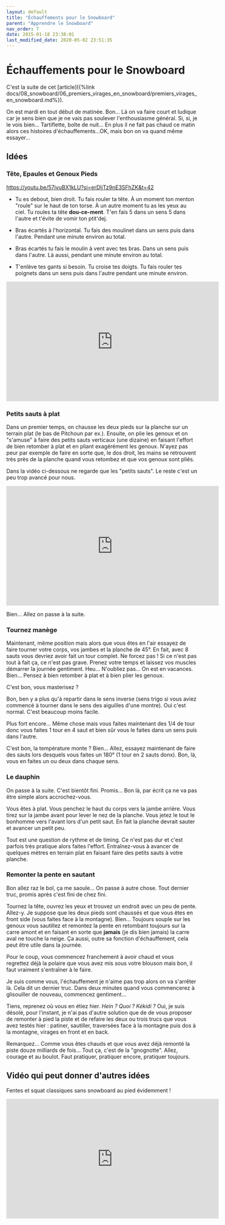 ```yaml
---
layout: default
title: "Échauffements pour le Snowboard"
parent: "Apprendre le Snowboard"
nav_order: 7
date: 2015-01-18 23:38:01
last_modified_date: 2020-05-02 23:51:35
---
```


# Échauffements pour le Snowboard

C'est la suite de cet [article]({%link docs/08_snowboard/06_premiers_virages_en_snowboard/premiers_virages_en_snowboard.md%}).

On est mardi en tout début de matinée. Bon... Là on va faire court et ludique car je sens bien que je ne vais pas soulever l'enthousiasme général. Si, si, je le vois bien... Tartiflette, boîte de nuit... En plus il ne fait pas chaud ce matin alors ces histoires d'échauffements...OK, mais bon on va quand même essayer...

## Idées

### Tête, Epaules et Genoux Pieds
<https://youtu.be/57ivuBX1kLU?si=erDljTz9nE3SFhZK&t=42>

* Tu es debout, bien droit. Tu fais rouler ta tête. À un moment ton menton "roule" sur le haut de ton torse. À un autre moment tu as les yeux au ciel. Tu roules ta tête **dou-ce-ment**. T'en fais 5 dans un sens 5 dans l'autre et t'évite de vomir ton ptit'dej. 

* Bras écartés à l'horizontal. Tu fais des moulinet dans un sens puis dans l'autre. Pendant une minute environ au total.

* Bras écartés tu fais le moulin à vent avec tes bras. Dans un sens puis dans l'autre. Là aussi, pendant une minute environ au total.

* T'enlève tes gants si besoin. Tu croise tes doigts. Tu fais rouler tes poignets dans un sens puis dans l'autre pendant une minute environ.


<iframe width="560" height="315" src="https://www.youtube.com/embed/FPs_w7J4_mo?si=n3wYzS8HoA30MW7_&amp;start=64" title="YouTube video player" frameborder="0" allow="accelerometer; autoplay; clipboard-write; encrypted-media; gyroscope; picture-in-picture; web-share" referrerpolicy="strict-origin-when-cross-origin" allowfullscreen></iframe>


### Petits sauts à plat
Dans un premier temps, on chausse les deux pieds sur la planche sur un terrain plat (le bas de Pitchoun par ex.). Ensuite, on plie les genoux et on "s'amuse" à faire des petits sauts verticaux (une dizaine) en faisant l'effort de bien retomber à plat et en pliant exagérément les genoux. N'ayez pas peur par exemple de faire en sorte que, le dos droit, les mains se retrouvent très près de la planche quand vous retombez et que vos genoux sont pliés. 

Dans la vidéo ci-dessous ne regarde que les "petits sauts". Le reste c'est un peu trop avancé pour nous.

<iframe width="560" height="315" src="https://www.youtube.com/embed/7D6oZnJAFng?si=lA99uWsWuYWAIF8Z&amp;start=28" title="YouTube video player" frameborder="0" allow="accelerometer; autoplay; clipboard-write; encrypted-media; gyroscope; picture-in-picture; web-share" referrerpolicy="strict-origin-when-cross-origin" allowfullscreen></iframe>

Bien... Allez on passe à la suite.

### Tournez manège
Maintenant, même position mais alors que vous êtes en l'air essayez de faire tourner votre corps, vos jambes et la planche de 45°. En fait, avec 8 sauts vous devriez avoir fait un tour complet. Ne forcez pas ! Si ce n'est pas tout à fait ça, ce n'est pas grave. Prenez votre temps et laissez vos muscles démarrer la journée gentiment. Heu... N'oubliez pas... On est en vacances. Bien... Pensez à bien retomber à plat et à bien plier les genoux. 

C'est bon, vous masterisez ? 

Bon, ben y a plus qu'à repartir dans le sens inverse (sens trigo si vous aviez commencé à tourner dans le sens des aiguilles d'une montre). Oui c'est normal. C'est beaucoup moins facile.

Plus fort encore... Même chose mais vous faites maintenant des 1/4 de tour donc vous faites 1 tour en 4 saut et bien sûr vous le faites dans un sens puis dans l'autre.

C'est bon, la température monte ? Bien... Allez, essayez maintenant de faire des sauts lors desquels vous faites un 180° (1 tour en 2 sauts donx). Bon, là, vous en faites un ou deux dans chaque sens.



### Le dauphin
On passe à la suite. C'est bientôt fini. Promis... Bon là, par écrit ça ne va pas être simple alors accrochez-vous. 

Vous êtes à plat. Vous penchez le haut du corps vers la jambe arrière. Vous tirez sur la jambe avant pour lever le nez de la planche. Vous jetez le tout le bonhomme vers l'avant lors d'un petit saut. En fait la planche devrait sauter et avancer un petit peu. 

Tout est une question de rythme et de timing. Ce n'est pas dur et c'est parfois très pratique alors faites l'effort. Entraînez-vous à avancer de quelques mètres en terrain plat en faisant faire des petits sauts à votre planche.



### Remonter la pente en sautant
Bon allez raz le bol, ça me saoule... On passe à autre chose. Tout dernier truc, promis après c'est fini de chez fini. 

Tournez la tête, ouvrez les yeux et trouvez un endroit avec un peu de pente. Allez-y. Je suppose que les deux pieds sont chaussés et que vous êtes en front side (vous faites face à la montagne). Bien... Toujours souple sur les genoux vous sautillez et remontez la pente en retombant toujours sur la carre amont et en faisant en sorte que **jamais** (je dis bien jamais) la carre aval ne touche la neige. Ça aussi, outre sa fonction d'échauffement, cela peut être utile dans la journée. 

Pour le coup, vous commencez franchement à avoir chaud et vous regrettez déjà la polaire que vous avez mis sous votre blouson mais bon, il faut vraiment s'entraîner à le faire.

Je suis comme vous, l'échauffement je n'aime pas trop alors on va s'arrêter là. Cela dit un dernier truc. Dans deux minutes quand vous commencerez à glisouiller de nouveau, commencez gentiment...

Tiens, reprenez où vous en étiez hier. *Hein ? Quoi ? Kékidi ?* Oui, je suis désolé, pour l'instant, je n'ai pas d'autre solution que de de vous proposer de remonter à pied la piste et de refaire les deux ou trois trucs que vous avez testés hier : patiner, sautiller, traversées face à la montagne puis dos à la montagne, virages en front et en back. 

Remarquez... Comme vous êtes chauds et que vous avez déjà remonté la piste douze milliards de fois... Tout ça, c'est de la "gnognotte". Allez, courage et au boulot. Faut pratiquer, pratiquer encore, pratiquer toujours.



## Vidéo qui peut donner d'autres idées

Fentes et squat classiques sans snowboard au pied évidemment !

<iframe width="560" height="315" src="https://www.youtube.com/embed/O1sqFSHiED8?si=GakMfZy-wzJU4mPM&amp;start=14" title="YouTube video player" frameborder="0" allow="accelerometer; autoplay; clipboard-write; encrypted-media; gyroscope; picture-in-picture; web-share" referrerpolicy="strict-origin-when-cross-origin" allowfullscreen></iframe>


